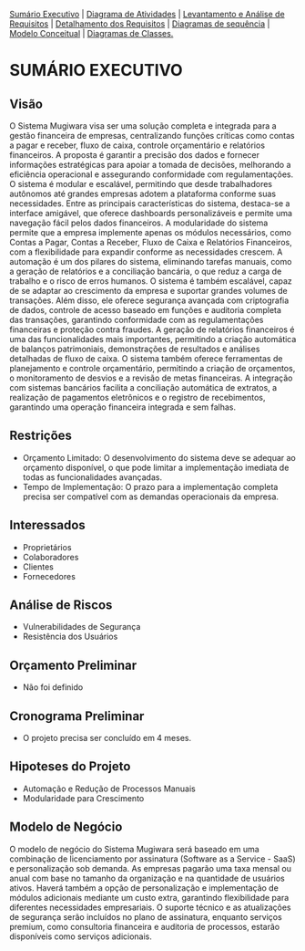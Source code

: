 [Sumário Executivo](README.SE.md) | [Diagrama de Atividades](README.DA.md) | [Levantamento e Análise de Requisitos](README.LAR.md) | [Detalhamento dos Requisitos](README.DR.md) | [Diagramas de sequência]() | [Modelo Conceitual](README.MC.md) | [Diagramas de Classes.](README.DC.md) 

# SUMÁRIO EXECUTIVO

## Visão
O Sistema Mugiwara visa ser uma solução completa e integrada para a gestão financeira de empresas, centralizando funções críticas como contas a pagar e receber, fluxo de caixa, controle orçamentário e relatórios financeiros. A proposta é garantir a precisão dos dados e fornecer informações estratégicas para apoiar a tomada de decisões, melhorando a eficiência operacional e assegurando conformidade com regulamentações. O sistema é modular e escalável, permitindo que desde trabalhadores autônomos até grandes empresas adotem a plataforma conforme suas necessidades.
Entre as principais características do sistema, destaca-se a interface amigável, que oferece dashboards personalizáveis e permite uma navegação fácil pelos dados financeiros. A modularidade do sistema permite que a empresa implemente apenas os módulos necessários, como Contas a Pagar, Contas a Receber, Fluxo de Caixa e Relatórios Financeiros, com a flexibilidade para expandir conforme as necessidades crescem. A automação é um dos pilares do sistema, eliminando tarefas manuais, como a geração de relatórios e a conciliação bancária, o que reduz a carga de trabalho e o risco de erros humanos. O sistema é também escalável, capaz de se adaptar ao crescimento da empresa e suportar grandes volumes de transações. Além disso, ele oferece segurança avançada com criptografia de dados, controle de acesso baseado em funções e auditoria completa das transações, garantindo conformidade com as regulamentações financeiras e proteção contra fraudes.
A geração de relatórios financeiros é uma das funcionalidades mais importantes, permitindo a criação automática de balanços patrimoniais, demonstrações de resultados e análises detalhadas de fluxo de caixa. O sistema também oferece ferramentas de planejamento e controle orçamentário, permitindo a criação de orçamentos, o monitoramento de desvios e a revisão de metas financeiras. A integração com sistemas bancários facilita a conciliação automática de extratos, a realização de pagamentos eletrônicos e o registro de recebimentos, garantindo uma operação financeira integrada e sem falhas.

## Restrições
- Orçamento Limitado: O desenvolvimento do sistema deve se adequar ao orçamento disponível, o que pode limitar a implementação imediata de todas as funcionalidades avançadas.
- Tempo de Implementação: O prazo para a implementação completa precisa ser compatível com as demandas operacionais da empresa.

## Interessados
- Proprietários
- Colaboradores
- Clientes
- Fornecedores

## Análise de Riscos
- Vulnerabilidades de Segurança
- Resistência dos Usuários

## Orçamento Preliminar
- Não foi definido

## Cronograma Preliminar
- O projeto precisa ser concluído em 4 meses.

## Hipoteses do Projeto
- Automação e Redução de Processos Manuais
- Modularidade para Crescimento

## Modelo de Negócio
O modelo de negócio do Sistema Mugiwara será baseado em uma combinação de licenciamento por assinatura (Software as a Service - SaaS) e personalização sob demanda. As empresas pagarão uma taxa mensal ou anual com base no tamanho da organização e na quantidade de usuários ativos. Haverá também a opção de personalização e implementação de módulos adicionais mediante um custo extra, garantindo flexibilidade para diferentes necessidades empresariais. O suporte técnico e as atualizações de segurança serão incluídos no plano de assinatura, enquanto serviços premium, como consultoria financeira e auditoria de processos, estarão disponíveis como serviços adicionais.
